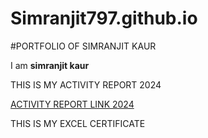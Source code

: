 # Simranjit797.github.io
#PORTFOLIO OF SIMRANJIT KAUR

I am **simranjit kaur**





THIS IS MY ACTIVITY REPORT 2024

[ACTIVITY REPORT LINK 2024](https://simranjit797.github.io/Simranjit7971.github.io/)

THIS IS MY EXCEL CERTIFICATE 


